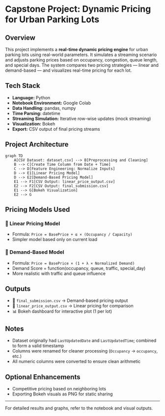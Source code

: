 # Capstone Project: Dynamic Pricing for Urban Parking Lots

## Overview
This project implements a **real-time dynamic pricing engine** for urban parking lots using real-world parameters. It simulates a streaming scenario and adjusts parking prices based on occupancy, congestion, queue length, and special days. The system compares two pricing strategies — linear and demand-based — and visualizes real-time pricing for each lot.

## Tech Stack
- **Language:** Python
- **Notebook Environment:** Google Colab
- **Data Handling:** pandas, numpy
- **Time Parsing:** datetime
- **Streaming Simulation:** Iterative row-wise updates (mock streaming)
- **Visualization:** Bokeh
- **Export:** CSV output of final pricing streams

## Project Architecture
```mermaid
graph TD
    A[CSV Dataset: dataset.csv] --> B[Preprocessing and Cleaning]
    B --> C[Create Time Column from Date + Time]
    C --> D[Feature Engineering: Normalize Inputs]
    D --> E1[Linear Pricing Model]
    D --> E2[Demand-Based Pricing Model]
    E1 --> F1[CSV Output: linear_price_output.csv]
    E2 --> F2[CSV Output: final_submission.csv]
    E1 --> G[Bokeh Visualization]
    E2 --> G
```

## Pricing Models Used
### 🔹 Linear Pricing Model
- Formula: `Price = BasePrice + α × (Occupancy / Capacity)`
- Simpler model based only on current load

### 🔹 Demand-Based Model
- Formula: `Price = BasePrice × (1 + λ × Normalized Demand)`
- Demand Score = function(occupancy, queue, traffic, special_day)
- More realistic with traffic and queue influence

## Outputs
- 📄 `final_submission.csv` → Demand-based pricing output
- 📄 `linear_price_output.csv` → Linear pricing for comparison
- 📊 Bokeh dashboard for interactive plot (1 per lot)

## Notes
- Dataset originally had `LastUpdatedDate` and `LastUpdatedTime`; combined to form a valid timestamp
- Columns were renamed for cleaner processing (`Occupancy` → `occupancy`, etc.)
- All numeric columns were converted to ensure clean arithmetic

## Optional Enhancements
- Competitive pricing based on neighboring lots
- Exporting Bokeh visuals as PNG for static sharing

---

For detailed results and graphs, refer to the notebook and visual outputs.
